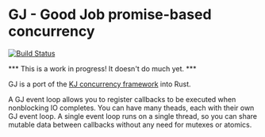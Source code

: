 # GJ - Good Job promise-based concurrency

[![Build Status](https://travis-ci.org/dwrensha/gj.svg?branch=master)](https://travis-ci.org/dwrensha/gj)

*** This is a work in progress! It doesn't do much yet. ***

GJ is a port of the [KJ concurrency framework](https://capnproto.org/cxxrpc.html#kj-concurrency-framework)
into Rust.

A GJ event loop allows you to register callbacks to be executed when nonblocking IO completes.
You can have many theads, each with their own GJ event loop.
A single event loop runs on a single thread,
so you can share mutable data between callbacks without any need for mutexes or atomics.

